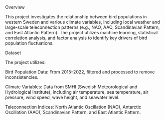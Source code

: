 Overview

This project investigates the relationship between bird populations in western Sweden and various climate variables, including local weather and large-scale teleconnection patterns (e.g., NAO, AAO, Scandinavian Pattern, and East Atlantic Pattern). The project utilizes machine learning, statistical correlation analysis, and factor analysis to identify key drivers of bird population fluctuations.

Dataset

The project utilizes:

Bird Population Data: From 2015–2022, filtered and processed to remove inconsistencies.

Climate Variables: Data from SMHI (Swedish Meteorological and Hydrological Institute), including air temperature, sea temperature, air pressure, wind speed, wave height, and seawater level.

Teleconnection Indices: North Atlantic Oscillation (NAO), Antarctic Oscillation (AAO), Scandinavian Pattern, and East Atlantic Pattern.

